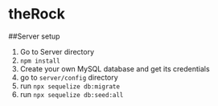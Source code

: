 # theRock

##Server setup
1. Go to Server directory
2. `npm install`
3. Create your own MySQL database and get its credentials
4. go to `server/config` directory 
5. run `npx sequelize db:migrate`
6. run `npx sequelize db:seed:all`
